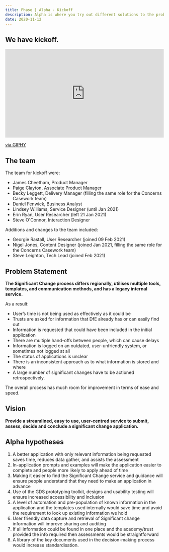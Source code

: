 ```yaml
---
title: Phase | Alpha - Kickoff
description: Alpha is where you try out different solutions to the problems you learnt about during discovery.
date: 2020-11-12
---
```


## We have kickoff.

<div style="width:100%;height:0;padding-bottom:56%;position:relative;"><iframe src="https://giphy.com/embed/QXQlHI76ACIhy" alt="An animation of a man standing on a daisy covered hill, facing away from us. He's wearing a red onesie, black boots, and a tall red hat with antlers. He's holding a creatures head, which he then kick's off, into the distance." width="100%" height="100%" style="position:absolute" frameBorder="0" class="giphy-embed" allowFullScreen></iframe></div><p><a href="https://giphy.com/gifs/punt-kickoff-goaway-QXQlHI76ACIhy">via GIPHY</a></p>

## The team

The team for kickoff were:

* James Cheetham, Product Manager
* Paige Clayton, Associate Product Manager
* Becky Leggett, Delivery Manager (filling the same role for the Concerns Casework team)
* Daniel Fenwick, Business Analyst
* Lindsey Williams, Service Designer (until Jan 2021)
* Erin Ryan, User Researcher (left 21 Jan 2021)
* Steve O'Connor, Interaction Designer

Additions and changes to the team included:

* Georgie Rastall, User Researcher (joined 09 Feb 2021)
* Nigel Jones, Content Designer (joined Jan 2021, filling the same role for the Concerns Casework team)
* Steve Leighton, Tech Lead (joined Feb 2021)

## Problem Statement

**The Significant Change process differs regionally, utilises multiple tools, templates, and communication methods, and has a legacy internal service.**

As a result:
* User’s time is not being used as effectively as it could be
* Trusts are asked for information that DfE already has or can easily find out
* Information is requested that could have been included in the initial application
* There are multiple hand-offs between people, which can cause delays
* Information is logged on an outdated, user-unfriendly system, or sometimes not logged at all
* The status of applications is unclear
* There is an inconsistent approach as to what information is stored and where
* A large number of significant changes have to be actioned retrospectively. 

The overall process has much room for improvement in terms of ease and speed.

## Vision

**Provide a streamlined, easy to use, user-centred service to submit, assess, decide and conclude a significant change application.**


## Alpha hypotheses

1. A better application with only relevant information being requested saves time, reduces data gather, and assists the assessment​
2. In-application prompts and examples will make the application easier to complete and people more likely to apply ahead of time
3. Making it easier to find the Significant Change service and guidance will ensure people understand that they need to make an application in advance ​
4. Use of the GDS prototyping toolkit, designs and usability testing will ensure increased accessibility and inclusion
5. A level of automation and pre-population of known information in the application and the templates used internally would save time and avoid the requirement to look up existing information we hold​
6. User friendly data capture and retrieval of Significant change information will improve sharing and audit​ing
7. If all information could be found in one place and the academy/trust provided the info required then assessments would be straightforward
8. ​A library of the key documents used in the decision-making process would increase standardisation​.
